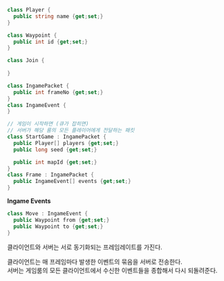 ```cs
class Player {
  public string name {get;set;}
}

class Waypoint {
  public int id {get;set;}
}
```

```cs
class Join {
  
}
```

```cs
class IngamePacket {
  public int frameNo {get;set;}
}
class IngameEvent {
}

// 게임이 시작하면 (큐가 잡히면)
// 서버가 해당 룸의 모든 플레이어에게 전달하는 패킷
class StartGame : IngamePacket {
  public Player[] players {get;set;}
  public long seed {get;set;}

  public int mapId {get;set;}
}
class Frame : IngamePacket {
  public IngameEvent[] events {get;set;}
}
```

__Ingame Events__
```cs
class Move : IngameEvent {
  public Waypoint from {get;set;}
  public Waypoint to {get;set;}
}


```

클라이언트와 서버는 서로 동기화되는 프레임레이트를 가진다.<br>

클라이언트는 매 프레임마다 발생한 이벤트의 묶음을 서버로 전송한다.<br>
서버는 게임룸의 모든 클라이언트에서 수신한 이벤트들을 종합해서 다시 되돌려준다.
